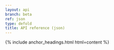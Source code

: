 ```yaml
---
layout: api
branch: beta
ref: json
type: defold
title: API reference (json)
---
```

{% include anchor_headings.html html=content %}